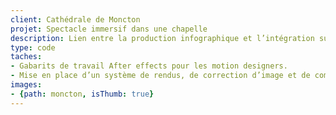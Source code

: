 ```yaml
---
client: Cathédrale de Moncton
projet: Spectacle immersif dans une chapelle
description: Lien entre la production infographique et l’intégration sur place pour assurer la conformité.
type: code
taches:
- Gabarits de travail After effects pour les motion designers.
- Mise en place d’un système de rendus, de correction d’image et de compression vidéo qui tient compte des particularités de la surface de projection.
images:
- {path: moncton, isThumb: true}
---
```

